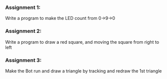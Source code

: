 ### Assignment 1:
Write a program to make the LED count from 0->9->0
### Assignment 2:
Write a program to draw a red square, and moving the square from right to left
### Assignment 3:
Make the Bot run and draw a triangle by tracking and redraw the 1st triangle
